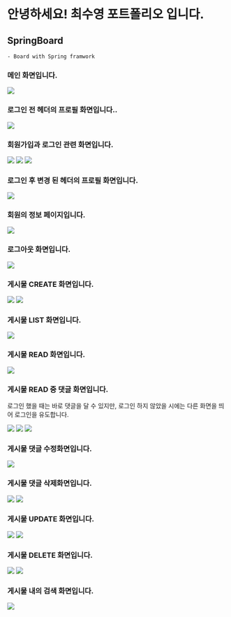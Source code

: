 # 안녕하세요! 최수영 포트폴리오 입니다.



## SpringBoard
	- Board with Spring framwork

<div>
	<h3>메인 화면입니다.</h3>
	<img src="https://user-images.githubusercontent.com/46646408/52951013-0e6ad600-33c4-11e9-9469-8124113067e7.PNG">
	<h3>로그인 전 헤더의 프로필 화면입니다..</h3>
	<img src="https://user-images.githubusercontent.com/46646408/52953947-38c09180-33cc-11e9-93f9-2c90f870363b.PNG">
	<h3>회원가입과 로그인 관련 화면입니다.</h3>
	<img src="https://user-images.githubusercontent.com/46646408/52951015-0f036c80-33c4-11e9-8dca-951df545cc00.PNG">
	<img src="https://user-images.githubusercontent.com/46646408/52951017-0f036c80-33c4-11e9-85d7-4336fbb984e9.PNG">
	<img src="https://user-images.githubusercontent.com/46646408/52951017-0f036c80-33c4-11e9-85d7-4336fbb984e9.PNG">
	<h3>로그인 후 변경 된 헤더의 프로필 화면입니다.</h3>
	<img src="https://user-images.githubusercontent.com/46646408/52951019-0f036c80-33c4-11e9-9805-d42dbe1191a2.PNG">
	<h3>회원의 정보 페이지입니다.</h3>
	<img src="https://user-images.githubusercontent.com/46646408/52958559-a6be8600-33d7-11e9-8098-6674c68c6b74.PNG">
	<h3>로그아웃 화면입니다.</h3>
	<img src="https://user-images.githubusercontent.com/46646408/52953944-3827fb00-33cc-11e9-9415-cf233cf60fb2.PNG">
	<h3>게시물 CREATE 화면입니다.</h3>
	<img src="https://user-images.githubusercontent.com/46646408/52951020-0f9c0300-33c4-11e9-8fad-6bb78351b3bb.PNG">
	<img src="https://user-images.githubusercontent.com/46646408/52951021-0f9c0300-33c4-11e9-9523-d68f5dd632f7.PNG">
	<h3>게시물 LIST 화면입니다.</h3>
	<img src="https://user-images.githubusercontent.com/46646408/52951023-10349980-33c4-11e9-9429-84f988bcd556.PNG">
	<h3>게시물 READ 화면입니다.</h3>
	<img src="https://user-images.githubusercontent.com/46646408/52951006-0b6fe580-33c4-11e9-8174-e36e8604d111.PNG">
	<h3>게시물 READ 중 댓글 화면입니다.</h3>
	<p>로그인 했을 때는 바로 댓글을 달 수 있지만, 로그인 하지 않았을 시에는 다른 화면을 띄어 로그인을 유도합니다.</p>
	<img src="https://user-images.githubusercontent.com/46646408/52951024-10349980-33c4-11e9-99b3-be49f8b73885.PNG">
	<img src="https://user-images.githubusercontent.com/46646408/52951025-10349980-33c4-11e9-9619-74693694ff82.PNG">
	<img src="https://user-images.githubusercontent.com/46646408/52953945-38c09180-33cc-11e9-803c-b56dbe578318.PNG">
	<h3>게시물 댓글 수정화면입니다.</h3>
	<img src="https://user-images.githubusercontent.com/46646408/52951001-09a62200-33c4-11e9-9d2d-6e2ea13288be.PNG">
	<h3>게시물 댓글 삭제화면입니다.</h3>
	<img src="https://user-images.githubusercontent.com/46646408/52951009-0c087c00-33c4-11e9-96b4-6c3b28d570fb.PNG">
	<img src="https://user-images.githubusercontent.com/46646408/52951004-0ad74f00-33c4-11e9-9ffa-99a5f4ac2c5e.PNG">
	<h3>게시물 UPDATE 화면입니다.</h3>
	<img src="https://user-images.githubusercontent.com/46646408/52951010-0ca11280-33c4-11e9-8137-da74f33dc98e.PNG">
	<img src="https://user-images.githubusercontent.com/46646408/52951011-0ca11280-33c4-11e9-9aec-070323f09420.PNG">
	<h3>게시물 DELETE 화면입니다.</h3>
	<img src="https://user-images.githubusercontent.com/46646408/52953943-3827fb00-33cc-11e9-9331-6cee3e5f83c3.PNG">
	<img src="https://user-images.githubusercontent.com/46646408/52951009-0c087c00-33c4-11e9-96b4-6c3b28d570fb.PNG">
	<h3>게시물 내의 검색 화면입니다.</h3>
	<img src="https://user-images.githubusercontent.com/46646408/52951012-0dd23f80-33c4-11e9-9fe6-8d70cc1a6aa6.PNG">
	
</div>
